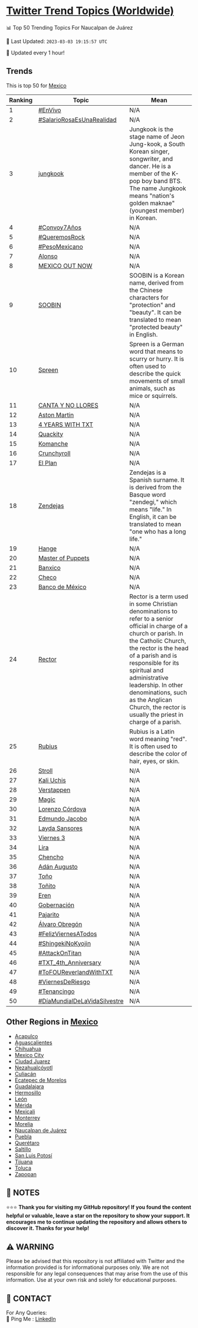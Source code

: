 [Twitter Trend Topics (Worldwide)](https://github.com/ErcinDedeoglu/Twitter-Trend-Topics)
==========


📊 Top 50 Trending Topics For Naucalpan de Juárez

📆 Last Updated: `2023-03-03 19:15:57 UTC`

🔧 Updated every 1 hour!


## Trends

This is top 50 for [Mexico](</Mexico>)

| Ranking | Topic | Mean |
| ------- | ------------ | ------------ |
| 1 | [#EnVivo](http://twitter.com/search?q=%23EnVivo) | N/A |
| 2 | [#SalarioRosaEsUnaRealidad](http://twitter.com/search?q=%23SalarioRosaEsUnaRealidad) | N/A |
| 3 | [jungkook](http://twitter.com/search?q=jungkook) | Jungkook is the stage name of Jeon Jung-kook, a South Korean singer, songwriter, and dancer. He is a member of the K-pop boy band BTS. The name Jungkook means "nation's golden maknae" (youngest member) in Korean. |
| 4 | [#Convoy7Años](http://twitter.com/search?q=%23Convoy7A%c3%b1os) | N/A |
| 5 | [#QueremosRock](http://twitter.com/search?q=%23QueremosRock) | N/A |
| 6 | [#PesoMexicano](http://twitter.com/search?q=%23PesoMexicano) | N/A |
| 7 | [Alonso](http://twitter.com/search?q=Alonso) | N/A |
| 8 | [MEXICO OUT NOW](http://twitter.com/search?q=MEXICO+OUT+NOW) | N/A |
| 9 | [SOOBIN](http://twitter.com/search?q=SOOBIN) | SOOBIN is a Korean name, derived from the Chinese characters for "protection" and "beauty". It can be translated to mean "protected beauty" in English. |
| 10 | [Spreen](http://twitter.com/search?q=Spreen) | Spreen is a German word that means to scurry or hurry. It is often used to describe the quick movements of small animals, such as mice or squirrels. |
| 11 | [CANTA Y NO LLORES](http://twitter.com/search?q=CANTA+Y+NO+LLORES) | N/A |
| 12 | [Aston Martin](http://twitter.com/search?q=Aston+Martin) | N/A |
| 13 | [4 YEARS WITH TXT](http://twitter.com/search?q=4+YEARS+WITH+TXT) | N/A |
| 14 | [Quackity](http://twitter.com/search?q=Quackity) | N/A |
| 15 | [Komanche](http://twitter.com/search?q=Komanche) | N/A |
| 16 | [Crunchyroll](http://twitter.com/search?q=Crunchyroll) | N/A |
| 17 | [El Plan](http://twitter.com/search?q=El+Plan) | N/A |
| 18 | [Zendejas](http://twitter.com/search?q=Zendejas) | Zendejas is a Spanish surname. It is derived from the Basque word "zendegi," which means "life." In English, it can be translated to mean "one who has a long life." |
| 19 | [Hange](http://twitter.com/search?q=Hange) | N/A |
| 20 | [Master of Puppets](http://twitter.com/search?q=Master+of+Puppets) | N/A |
| 21 | [Banxico](http://twitter.com/search?q=Banxico) | N/A |
| 22 | [Checo](http://twitter.com/search?q=Checo) | N/A |
| 23 | [Banco de México](http://twitter.com/search?q=Banco+de+M%c3%a9xico) | N/A |
| 24 | [Rector](http://twitter.com/search?q=Rector) | Rector is a term used in some Christian denominations to refer to a senior official in charge of a church or parish. In the Catholic Church, the rector is the head of a parish and is responsible for its spiritual and administrative leadership. In other denominations, such as the Anglican Church, the rector is usually the priest in charge of a parish. |
| 25 | [Rubius](http://twitter.com/search?q=Rubius) | Rubius is a Latin word meaning "red". It is often used to describe the color of hair, eyes, or skin. |
| 26 | [Stroll](http://twitter.com/search?q=Stroll) | N/A |
| 27 | [Kali Uchis](http://twitter.com/search?q=Kali+Uchis) | N/A |
| 28 | [Verstappen](http://twitter.com/search?q=Verstappen) | N/A |
| 29 | [Magic](http://twitter.com/search?q=Magic) | N/A |
| 30 | [Lorenzo Córdova](http://twitter.com/search?q=Lorenzo+C%c3%b3rdova) | N/A |
| 31 | [Edmundo Jacobo](http://twitter.com/search?q=Edmundo+Jacobo) | N/A |
| 32 | [Layda Sansores](http://twitter.com/search?q=Layda+Sansores) | N/A |
| 33 | [Viernes 3](http://twitter.com/search?q=Viernes+3) | N/A |
| 34 | [Lira](http://twitter.com/search?q=Lira) | N/A |
| 35 | [Chencho](http://twitter.com/search?q=Chencho) | N/A |
| 36 | [Adán Augusto](http://twitter.com/search?q=Ad%c3%a1n+Augusto) | N/A |
| 37 | [Toño](http://twitter.com/search?q=To%c3%b1o) | N/A |
| 38 | [Toñito](http://twitter.com/search?q=To%c3%b1ito) | N/A |
| 39 | [Eren](http://twitter.com/search?q=Eren) | N/A |
| 40 | [Gobernación](http://twitter.com/search?q=Gobernaci%c3%b3n) | N/A |
| 41 | [Pajarito](http://twitter.com/search?q=Pajarito) | N/A |
| 42 | [Álvaro Obregón](http://twitter.com/search?q=%c3%81lvaro+Obreg%c3%b3n) | N/A |
| 43 | [#FelizViernesATodos](http://twitter.com/search?q=%23FelizViernesATodos) | N/A |
| 44 | [#ShingekiNoKyojin](http://twitter.com/search?q=%23ShingekiNoKyojin) | N/A |
| 45 | [#AttackOnTitan](http://twitter.com/search?q=%23AttackOnTitan) | N/A |
| 46 | [#TXT_4th_Anniversary](http://twitter.com/search?q=%23TXT_4th_Anniversary) | N/A |
| 47 | [#ToFOUReverlandWithTXT](http://twitter.com/search?q=%23ToFOUReverlandWithTXT) | N/A |
| 48 | [#ViernesDeRiesgo](http://twitter.com/search?q=%23ViernesDeRiesgo) | N/A |
| 49 | [#Tenancingo](http://twitter.com/search?q=%23Tenancingo) | N/A |
| 50 | [#DíaMundialDeLaVidaSilvestre](http://twitter.com/search?q=%23D%c3%adaMundialDeLaVidaSilvestre) | N/A |



## Other Regions in [Mexico](</Mexico>)

* [Acapulco](</Mexico/Acapulco.md>)
* [Aguascalientes](</Mexico/Aguascalientes.md>)
* [Chihuahua](</Mexico/Chihuahua.md>)
* [Mexico City](</Mexico/Mexico City.md>)
* [Ciudad Juarez](</Mexico/Ciudad Juarez.md>)
* [Nezahualcóyotl](</Mexico/Nezahualcóyotl.md>)
* [Culiacán](</Mexico/Culiacán.md>)
* [Ecatepec de Morelos](</Mexico/Ecatepec de Morelos.md>)
* [Guadalajara](</Mexico/Guadalajara.md>)
* [Hermosillo](</Mexico/Hermosillo.md>)
* [León](</Mexico/León.md>)
* [Mérida](</Mexico/Mérida.md>)
* [Mexicali](</Mexico/Mexicali.md>)
* [Monterrey](</Mexico/Monterrey.md>)
* [Morelia](</Mexico/Morelia.md>)
* [Naucalpan de Juárez](</Mexico/Naucalpan de Juárez.md>)
* [Puebla](</Mexico/Puebla.md>)
* [Querétaro](</Mexico/Querétaro.md>)
* [Saltillo](</Mexico/Saltillo.md>)
* [San Luis Potosí](</Mexico/San Luis Potosí.md>)
* [Tijuana](</Mexico/Tijuana.md>)
* [Toluca](</Mexico/Toluca.md>)
* [Zapopan](</Mexico/Zapopan.md>)



## 📝 NOTES

⭐⭐⭐ **Thank you for visiting my GitHub repository! If you found the content helpful or valuable, leave a star on the repository to show your support. It encourages me to continue updating the repository and allows others to discover it. Thanks for your help!**


## ⚠️ WARNING

Please be advised that this repository is not affiliated with Twitter and the information provided is for informational purposes only. We are not responsible for any legal consequences that may arise from the use of this information. Use at your own risk and solely for educational purposes.


## 📨 CONTACT

 For Any Queries:  
            🏓 Ping Me : [LinkedIn](https://www.linkedin.com/in/ercindedeoglu/)
